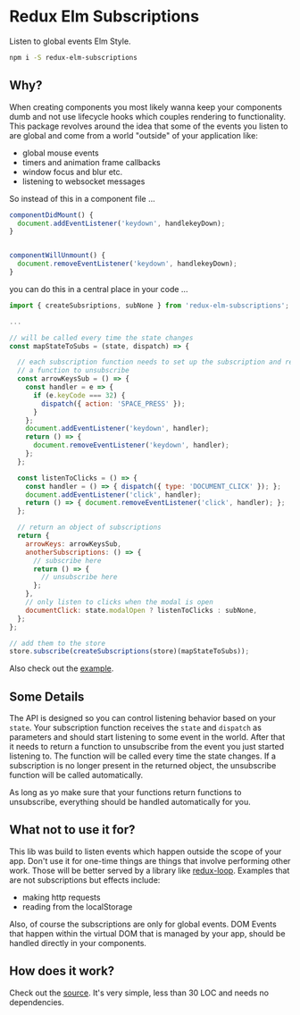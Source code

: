 # Redux Elm Subscriptions

Listen to global events Elm Style.

```sh
npm i -S redux-elm-subscriptions
```

## Why?

When creating components you most likely wanna keep your components dumb
and not use lifecycle hooks which couples rendering to functionality.
This package revolves around the idea that some of the events you listen
to are global and come from a world "outside" of your application like:

- global mouse events
- timers and animation frame callbacks
- window focus and blur etc.
- listening to websocket messages

So instead of this in a component file ...

```js
componentDidMount() {
  document.addEventListener('keydown', handlekeyDown);
}


componentWillUnmount() {
  document.removeEventListener('keydown', handlekeyDown);
}
```

you can do this in a central place in your code ...

```js
import { createSubsriptions, subNone } from 'redux-elm-subscriptions';

...

// will be called every time the state changes
const mapStateToSubs = (state, dispatch) => {

  // each subscription function needs to set up the subscription and return
  // a function to unsubscribe
  const arrowKeysSub = () => {
    const handler = e => {
      if (e.keyCode === 32) {
        dispatch({ action: 'SPACE_PRESS' });
      }
    };
    document.addEventListener('keydown', handler);
    return () => {
      document.removeEventListener('keydown', handler);
    };
  };

  const listenToClicks = () => {
    const handler = () => { dispatch({ type: 'DOCUMENT_CLICK' }); };
    document.addEventListener('click', handler);
    return () => { document.removeEventListener('click', handler); };
  };

  // return an object of subscriptions
  return {
    arrowKeys: arrowKeysSub,
    anotherSubscriptions: () => {
      // subscribe here
      return () => {
        // unsubscribe here
      };
    },
    // only listen to clicks when the modal is open
    documentClick: state.modalOpen ? listenToClicks : subNone,
  };
};

// add them to the store
store.subscribe(createSubscriptions(store)(mapStateToSubs));
```
Also check out the [example](example.js).

## Some Details

The API is designed so you can control listening behavior based on your `state`.
Your subscription function receives the `state` and `dispatch` as parameters and
should start listening to some event in the world. After that it needs to return
a function to unsubscribe from the event you just started listening to. The
function will be called every time the state changes. If a subscription is no
longer present in the returned object, the unsubscribe function will be called
automatically.

As long as yo make sure that your functions return functions to unsubscribe,
everything should be handled automatically for you.

## What not to use it for?

This lib was build to listen events which happen outside the scope of your app. Don't
use it for one-time things are things that involve performing other work. Those will be
better served by a library like [redux-loop](https://redux-loop.js.org/).
Examples that are not subscriptions but effects include:

- making http requests
- reading from the localStorage

Also, of course the subscriptions are only for global events. DOM Events that happen within the virtual DOM that is managed by your app, should be handled directly in your components.

## How does it work?

Check out the [source](index.js).
It's very simple, less than 30 LOC and needs no dependencies.
